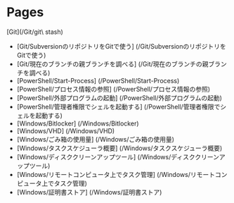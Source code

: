Pages
=====

[Git](/Git/git\ stash)

- [Git/SubversionのリポジトリをGitで使う]      (/Git/SubversionのリポジトリをGitで使う)
- [Git/現在のブランチの親ブランチを調べる]     (/Git/現在のブランチの親ブランチを調べる)
- [PowerShell/Start-Process]                   (/PowerShell/Start-Process)
- [PowerShell/プロセス情報の参照]              (/PowerShell/プロセス情報の参照)
- [PowerShell/外部プログラムの起動]            (/PowerShell/外部プログラムの起動)
- [PowerShell/管理者権限でシェルを起動する]    (/PowerShell/管理者権限でシェルを起動する)
- [Windows/Bitlocker]                          (/Windows/Bitlocker)
- [Windows/VHD]                                (/Windows/VHD)
- [Windows/ごみ箱の使用量]                     (/Windows/ごみ箱の使用量)
- [Windows/タスクスケジューラ概要]             (/Windows/タスクスケジューラ概要)
- [Windows/ディスククリーンアップツール]       (/Windows/ディスククリーンアップツール)
- [Windows/リモートコンピュータ上でタスク管理] (/Windows/リモートコンピュータ上でタスク管理)
- [Windows/証明書ストア]                       (/Windows/証明書ストア)
